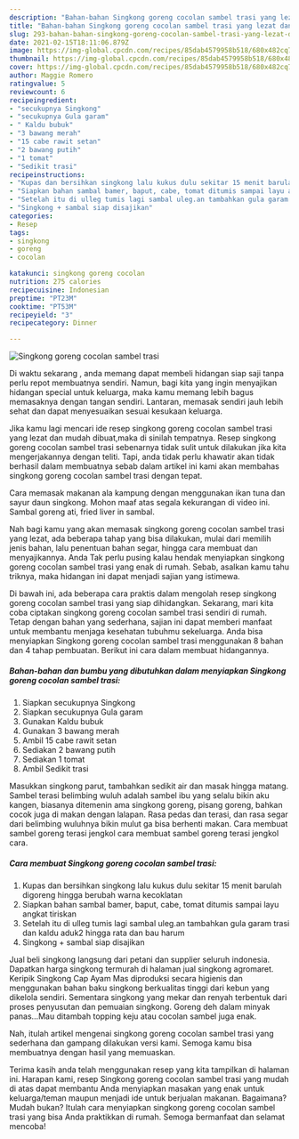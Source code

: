 ```yaml
---
description: "Bahan-bahan Singkong goreng cocolan sambel trasi yang lezat dan Mudah Dibuat"
title: "Bahan-bahan Singkong goreng cocolan sambel trasi yang lezat dan Mudah Dibuat"
slug: 293-bahan-bahan-singkong-goreng-cocolan-sambel-trasi-yang-lezat-dan-mudah-dibuat
date: 2021-02-15T18:11:06.879Z
image: https://img-global.cpcdn.com/recipes/85dab4579958b518/680x482cq70/singkong-goreng-cocolan-sambel-trasi-foto-resep-utama.jpg
thumbnail: https://img-global.cpcdn.com/recipes/85dab4579958b518/680x482cq70/singkong-goreng-cocolan-sambel-trasi-foto-resep-utama.jpg
cover: https://img-global.cpcdn.com/recipes/85dab4579958b518/680x482cq70/singkong-goreng-cocolan-sambel-trasi-foto-resep-utama.jpg
author: Maggie Romero
ratingvalue: 5
reviewcount: 6
recipeingredient:
- "secukupnya Singkong"
- "secukupnya Gula garam"
- " Kaldu bubuk"
- "3 bawang merah"
- "15 cabe rawit setan"
- "2 bawang putih"
- "1 tomat"
- "Sedikit trasi"
recipeinstructions:
- "Kupas dan bersihkan singkong lalu kukus dulu sekitar 15 menit barulah digoreng hingga berubah warna kecoklatan"
- "Siapkan bahan sambal bamer, baput, cabe, tomat ditumis sampai layu angkat tiriskan"
- "Setelah itu di ulleg tumis lagi sambal uleg.an tambahkan gula garam trasi dan kaldu aduk2 hingga rata dan bau harum"
- "Singkong + sambal siap disajikan"
categories:
- Resep
tags:
- singkong
- goreng
- cocolan

katakunci: singkong goreng cocolan 
nutrition: 275 calories
recipecuisine: Indonesian
preptime: "PT23M"
cooktime: "PT53M"
recipeyield: "3"
recipecategory: Dinner

---
```



![Singkong goreng cocolan sambel trasi](https://img-global.cpcdn.com/recipes/85dab4579958b518/680x482cq70/singkong-goreng-cocolan-sambel-trasi-foto-resep-utama.jpg)

Di waktu  sekarang , anda memang dapat membeli hidangan siap saji tanpa perlu repot membuatnya sendiri. Namun, bagi kita yang ingin menyajikan hidangan special untuk keluarga, maka kamu memang lebih bagus memasaknya dengan tangan sendiri. Lantaran, memasak sendiri jauh lebih sehat dan dapat menyesuaikan sesuai kesukaan keluarga.

Jika kamu lagi mencari ide resep singkong goreng cocolan sambel trasi yang lezat dan mudah dibuat,maka di sinilah tempatnya. Resep singkong goreng cocolan sambel trasi  sebenarnya tidak sulit untuk dilakukan jika kita mengerjakannya dengan teliti. Tapi, anda tidak perlu khawatir akan tidak berhasil dalam membuatnya 
sebab dalam artikel ini kami akan membahas singkong goreng cocolan sambel trasi dengan tepat.  

Cara memasak makanan ala kampung dengan menggunakan ikan tuna dan sayur daun singkong. Mohon maaf atas segala kekurangan di video ini. Sambal goreng ati, fried liver in sambal.

Nah bagi kamu yang akan memasak singkong goreng cocolan sambel trasi yang lezat, ada beberapa tahap yang bisa dilakukan, mulai dari memilih jenis bahan, lalu penentuan bahan segar, hingga cara membuat dan menyajikannya. Anda Tak perlu pusing kalau hendak menyiapkan singkong goreng cocolan sambel trasi yang enak di rumah. Sebab, asalkan kamu  tahu triknya, maka hidangan ini dapat menjadi sajian yang istimewa.

Di bawah ini, ada beberapa cara praktis  dalam mengolah resep singkong goreng cocolan sambel trasi yang siap dihidangkan. Sekarang, mari kita coba ciptakan singkong goreng cocolan sambel trasi sendiri di rumah. Tetap dengan bahan yang sederhana, sajian ini dapat memberi manfaat untuk membantu menjaga kesehatan tubuhmu sekeluarga. Anda bisa menyiapkan Singkong goreng cocolan sambel trasi menggunakan 8 bahan dan 4 tahap pembuatan. Berikut ini cara dalam membuat hidangannya.

<!--inarticleads1-->

##### Bahan-bahan dan bumbu yang dibutuhkan dalam menyiapkan Singkong goreng cocolan sambel trasi:

1. Siapkan secukupnya Singkong
1. Siapkan secukupnya Gula garam
1. Gunakan  Kaldu bubuk
1. Gunakan 3 bawang merah
1. Ambil 15 cabe rawit setan
1. Sediakan 2 bawang putih
1. Sediakan 1 tomat
1. Ambil Sedikit trasi


Masukkan singkong parut, tambahkan sedikit air dan masak hingga matang. Sambel terasi belimbing wuluh adalah sambel ibu yang selalu bikin aku kangen, biasanya ditemenin ama singkong goreng, pisang goreng, bahkan cocok juga di makan dengan lalapan. Rasa pedas dan terasi, dan rasa segar dari belimbing wuluhnya bikin mulut ga bisa berhenti makan. Cara membuat sambel goreng terasi jengkol cara membuat sambel goreng terasi jengkol cara. 

<!--inarticleads2-->

##### Cara membuat Singkong goreng cocolan sambel trasi:

1. Kupas dan bersihkan singkong lalu kukus dulu sekitar 15 menit barulah digoreng hingga berubah warna kecoklatan
1. Siapkan bahan sambal bamer, baput, cabe, tomat ditumis sampai layu angkat tiriskan
1. Setelah itu di ulleg tumis lagi sambal uleg.an tambahkan gula garam trasi dan kaldu aduk2 hingga rata dan bau harum
1. Singkong + sambal siap disajikan


Jual beli singkong langsung dari petani dan supplier seluruh indonesia. Dapatkan harga singkong termurah di halaman jual singkong agromaret. Keripik Singkong Cap Ayam Mas diproduksi secara higienis dan menggunakan bahan baku singkong berkualitas tinggi dari kebun yang dikelola sendiri. Sementara singkong yang mekar dan renyah terbentuk dari proses penyusutan dan pemuaian singkong. Goreng deh dalam minyak panas…Mau ditambah topping keju atau cocolan sambel juga enak. 

Nah, itulah artikel mengenai  singkong goreng cocolan sambel trasi  yang sederhana dan gampang dilakukan versi kami. Semoga kamu bisa membuatnya dengan hasil yang memuaskan. 

Terima kasih anda telah menggunakan resep yang kita tampilkan di halaman ini. Harapan kami, resep  Singkong goreng cocolan sambel trasi yang mudah di atas dapat membantu Anda menyiapkan masakan yang enak untuk keluarga/teman maupun menjadi ide untuk berjualan makanan. Bagaimana? Mudah bukan? Itulah cara menyiapkan singkong goreng cocolan sambel trasi yang bisa Anda praktikkan di rumah. Semoga bermanfaat dan selamat mencoba!

